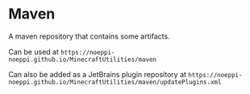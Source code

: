 # Maven

A maven repository that contains some artifacts.

Can be used at `https://noeppi-noeppi.github.io/MinecraftUtilities/maven`

Can also be added as a JetBrains plugin repository at `https://noeppi-noeppi.github.io/MinecraftUtilities/maven/updatePlugins.xml`